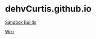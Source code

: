 # dehvCurtis.github.io

[Sandbox Builds](https://dehvcurtis.github.io/Sandbox%20Buildouts/)

[Wiki](https://dehvcurtis.github.io/Wiki)